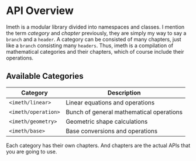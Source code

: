 # API Overview

Imeth is a modular library divided into namespaces and classes. I mention the term _category_ and _chapter_ previously, they are simply my way to say
a `branch` and a `header`. A category can be consisted of many chapters, just like a `branch` consisting many `headers`. Thus, imeth is a compilation of mathematical
categories and their chapters, which of course include their operations.

## Available Categories

| Category | Description |
| --- | --- |
| `<imeth/linear>` | Linear equations and operations |
| `<imeth/operation>` | Bunch of general mathematical operations |
| `<imeth/geometry>` | Geometric shape calculations |
| `<imeth/base>` | Base conversions and operations |

Each category has their own chapters. And chapters are the actual APIs that you are going to use.
